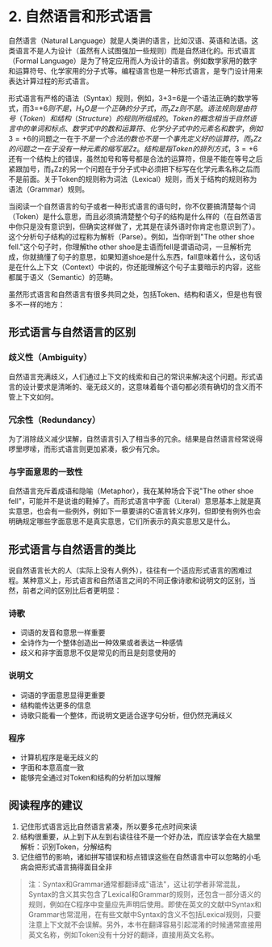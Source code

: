 # 2. 自然语言和形式语言

自然语言（Natural Language）就是人类讲的语言，比如汉语、英语和法语。这类语言不是人为设计（虽然有人试图强加一些规则）而是自然进化的。形式语言（Formal Language）是为了特定应用而人为设计的语言。例如数学家用的数字和运算符号、化学家用的分子式等。编程语言也是一种形式语言，是专门设计用来表达计算过程的形式语言。

形式语言有严格的语法（Syntax）规则，例如，3+3=6是一个语法正确的数学等式，而3=+6$则不是，H₂O是一个正确的分子式，而₂Zz则不是。语法规则是由符号（Token）和结构（Structure）的规则所组成的。Token的概念相当于自然语言中的单词和标点、数学式中的数和运算符、化学分子式中的元素名和数字，例如3=+6$的问题之一在于$不是一个合法的数也不是一个事先定义好的运算符，而₂Zz的问题之一在于没有一种元素的缩写是Zz。结构是指Token的排列方式，3=+6$还有一个结构上的错误，虽然加号和等号都是合法的运算符，但是不能在等号之后紧跟加号，而₂Zz的另一个问题在于分子式中必须把下标写在化学元素名称之后而不是前面。关于Token的规则称为词法（Lexical）规则，而关于结构的规则称为语法（Grammar）规则。

当阅读一个自然语言的句子或者一种形式语言的语句时，你不仅要搞清楚每个词（Token）是什么意思，而且必须搞清楚整个句子的结构是什么样的（在自然语言中你只是没有意识到，但确实这样做了，尤其是在读外语时你肯定也意识到了）。这个分析句子结构的过程称为解析（Parse）。例如，当你听到"The other shoe fell."这个句子时，你理解the other shoe是主语而fell是谓语动词，一旦解析完成，你就搞懂了句子的意思，如果知道shoe是什么东西，fall意味着什么，这句话是在什么上下文（Context）中说的，你还能理解这个句子主要暗示的内容，这些都属于语义（Semantic）的范畴。

虽然形式语言和自然语言有很多共同之处，包括Token、结构和语义，但是也有很多不一样的地方：

## 形式语言与自然语言的区别

### 歧义性（Ambiguity）
自然语言充满歧义，人们通过上下文的线索和自己的常识来解决这个问题。形式语言的设计要求是清晰的、毫无歧义的，这意味着每个语句都必须有确切的含义而不管上下文如何。

### 冗余性（Redundancy）
为了消除歧义减少误解，自然语言引入了相当多的冗余。结果是自然语言经常说得啰里啰嗦，而形式语言则更加紧凑，极少有冗余。

### 与字面意思的一致性
自然语言充斥着成语和隐喻（Metaphor），我在某种场合下说"The other shoe fell"，可能并不是说谁的鞋掉了。而形式语言中字面（Literal）意思基本上就是真实意思，也会有一些例外，例如下一章要讲的C语言转义序列，但即使有例外也会明确规定哪些字面意思不是真实意思，它们所表示的真实意思又是什么。

## 形式语言与自然语言的类比

说自然语言长大的人（实际上没有人例外），往往有一个适应形式语言的困难过程。某种意义上，形式语言和自然语言之间的不同正像诗歌和说明文的区别，当然，前者之间的区别比后者更明显：

### 诗歌
- 词语的发音和意思一样重要
- 全诗作为一个整体创造出一种效果或者表达一种感情
- 歧义和非字面意思不仅是常见的而且是刻意使用的

### 说明文
- 词语的字面意思显得更重要
- 结构能传达更多的信息
- 诗歌只能看一个整体，而说明文更适合逐字句分析，但仍然充满歧义

### 程序
- 计算机程序是毫无歧义的
- 字面和本意高度一致
- 能够完全通过对Token和结构的分析加以理解

## 阅读程序的建议

1. 记住形式语言远比自然语言紧凑，所以要多花点时间来读
2. 结构很重要，从上到下从左到右读往往不是一个好办法，而应该学会在大脑里解析：识别Token，分解结构
3. 记住细节的影响，诸如拼写错误和标点错误这些在自然语言中可以忽略的小毛病会把形式语言搞得面目全非

> 注：Syntax和Grammar通常都翻译成"语法"，这让初学者非常混乱，Syntax的含义其实包含了Lexical和Grammar的规则，还包含一部分语义的规则，例如在C程序中变量应先声明后使用。即使在英文的文献中Syntax和Grammar也常混用，在有些文献中Syntax的含义不包括Lexical规则，只要注意上下文就不会误解。另外，本书在翻译容易引起混淆的时候通常直接用英文名称，例如Token没有十分好的翻译，直接用英文名称。 